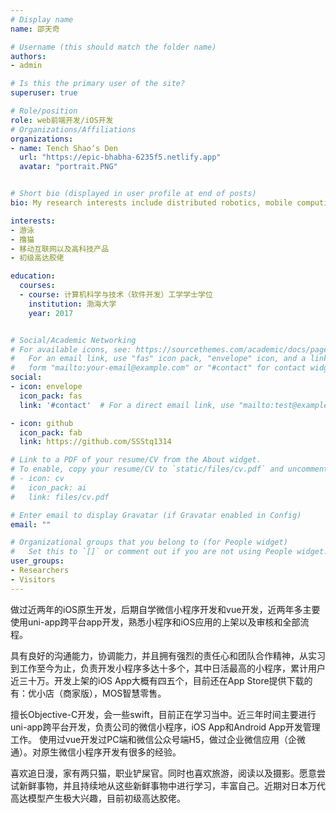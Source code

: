 ```yaml
---
# Display name
name: 邵天奇

# Username (this should match the folder name)
authors:
- admin

# Is this the primary user of the site?
superuser: true

# Role/position
role: web前端开发/iOS开发
# Organizations/Affiliations
organizations:
- name: Tench Shao‘s Den
  url: "https://epic-bhabha-6235f5.netlify.app"
  avatar: "portrait.PNG"


# Short bio (displayed in user profile at end of posts)
bio: My research interests include distributed robotics, mobile computing and programmable matter.

interests:
- 游泳
- 撸猫
- 移动互联网以及高科技产品
- 初级高达胶佬

education:
  courses:
  - course: 计算机科学与技术（软件开发）工学学士学位
    institution: 渤海大学
    year: 2017


# Social/Academic Networking
# For available icons, see: https://sourcethemes.com/academic/docs/page-builder/#icons
#   For an email link, use "fas" icon pack, "envelope" icon, and a link in the
#   form "mailto:your-email@example.com" or "#contact" for contact widget.
social:
- icon: envelope
  icon_pack: fas
  link: '#contact'  # For a direct email link, use "mailto:test@example.org".

- icon: github
  icon_pack: fab
  link: https://github.com/SSStq1314

# Link to a PDF of your resume/CV from the About widget.
# To enable, copy your resume/CV to `static/files/cv.pdf` and uncomment the lines below.
# - icon: cv
#   icon_pack: ai
#   link: files/cv.pdf

# Enter email to display Gravatar (if Gravatar enabled in Config)
email: ""

# Organizational groups that you belong to (for People widget)
#   Set this to `[]` or comment out if you are not using People widget.
user_groups:
- Researchers
- Visitors
---
```







做过近两年的iOS原生开发，后期自学微信小程序开发和vue开发，近两年多主要使用uni-app跨平台app开发，熟悉小程序和iOS应用的上架以及审核和全部流程。


具有良好的沟通能力，协调能力，并且拥有强烈的责任心和团队合作精神，从实习到工作至今为止，负责开发小程序多达十多个，其中日活最高的小程序，累计用户近三十万。开发上架的iOS App大概有四五个，目前还在App Store提供下载的有：优小店（商家版），MOS智慧零售。


擅长Objective-C开发，会一些swift，目前正在学习当中。近三年时间主要进行uni-app跨平台开发，负责公司的微信小程序，iOS App和Android App开发管理工作。 使用过vue开发过PC端和微信公众号端H5，做过企业微信应用（企微通）。对原生微信小程序开发有很多的经验。


喜欢追日漫，家有两只猫，职业铲屎官。同时也喜欢旅游，阅读以及摄影。愿意尝试新鲜事物，并且持续地从这些新鲜事物中进行学习，丰富自己。近期对日本万代高达模型产生极大兴趣，目前初级高达胶佬。
